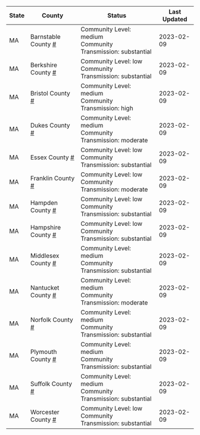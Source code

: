 State | County | Status | Last Updated
--- | --- | --- | --- 
MA | Barnstable County <a href="#barnstable_county">#</a> | <a name="barnstable_county"></a>Community Level: medium<br/>Community Transmission: substantial | 2023-02-09
MA | Berkshire County <a href="#berkshire_county">#</a> | <a name="berkshire_county"></a>Community Level: low<br/>Community Transmission: substantial | 2023-02-09
MA | Bristol County <a href="#bristol_county">#</a> | <a name="bristol_county"></a>Community Level: medium<br/>Community Transmission: high | 2023-02-09
MA | Dukes County <a href="#dukes_county">#</a> | <a name="dukes_county"></a>Community Level: medium<br/>Community Transmission: moderate | 2023-02-09
MA | Essex County <a href="#essex_county">#</a> | <a name="essex_county"></a>Community Level: low<br/>Community Transmission: substantial | 2023-02-09
MA | Franklin County <a href="#franklin_county">#</a> | <a name="franklin_county"></a>Community Level: low<br/>Community Transmission: moderate | 2023-02-09
MA | Hampden County <a href="#hampden_county">#</a> | <a name="hampden_county"></a>Community Level: low<br/>Community Transmission: substantial | 2023-02-09
MA | Hampshire County <a href="#hampshire_county">#</a> | <a name="hampshire_county"></a>Community Level: low<br/>Community Transmission: substantial | 2023-02-09
MA | Middlesex County <a href="#middlesex_county">#</a> | <a name="middlesex_county"></a>Community Level: medium<br/>Community Transmission: substantial | 2023-02-09
MA | Nantucket County <a href="#nantucket_county">#</a> | <a name="nantucket_county"></a>Community Level: medium<br/>Community Transmission: moderate | 2023-02-09
MA | Norfolk County <a href="#norfolk_county">#</a> | <a name="norfolk_county"></a>Community Level: medium<br/>Community Transmission: substantial | 2023-02-09
MA | Plymouth County <a href="#plymouth_county">#</a> | <a name="plymouth_county"></a>Community Level: medium<br/>Community Transmission: substantial | 2023-02-09
MA | Suffolk County <a href="#suffolk_county">#</a> | <a name="suffolk_county"></a>Community Level: medium<br/>Community Transmission: substantial | 2023-02-09
MA | Worcester County <a href="#worcester_county">#</a> | <a name="worcester_county"></a>Community Level: low<br/>Community Transmission: substantial | 2023-02-09
